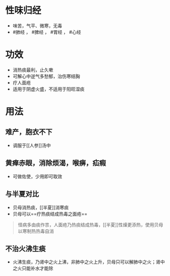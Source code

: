 # 性味归经
- 味苦，气平、微寒，无毒
- #肺经 ， #脾经 ， #胃经 ， #心经 
# 功效
- 消热痰最利，止久嗽
- 可解心中逆气多愁郁，治伤寒结胸
- 疗人面疮
- 适用于阴虚火盛，不适用于阳旺湿痰
# 用法
## 难产，胞衣不下
- 调服于[[人参]]汤中
## 黄瘅赤眼，消除烦渴，喉痹，疝瘕
- 可做佐使，少用即可取效
## 与半夏对比
- 贝母消热痰，[[半夏]]消寒痰
- 贝母可以==疗热痰结成热毒之面疮==
>怪病多由痰作祟，人面疮乃热痰结成热毒，[[半夏]]性燥更添热，使用贝母以寒制热热毒自消
## 不治火沸生痰
- 火沸生痰，乃肾中之火上沸，非肺中之火上升，贝母只可以解肺中之火；肾中之火只能补水才能除

